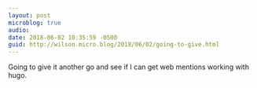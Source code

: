 ```yaml
---
layout: post
microblog: true
audio: 
date: 2018-06-02 10:35:59 -0500
guid: http://wilson.micro.blog/2018/06/02/going-to-give.html
---
```

Going to give it another go and see if I can get web mentions working with hugo.
